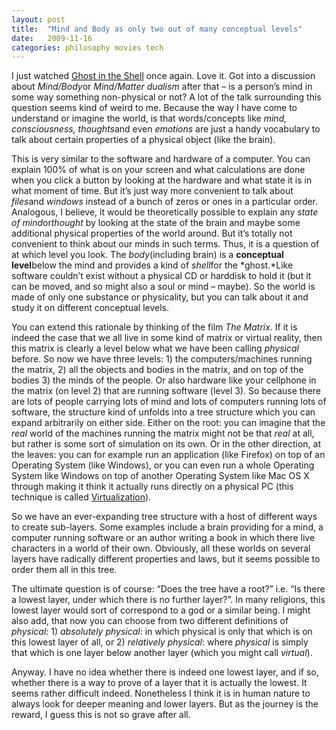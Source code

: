 ```yaml
---
layout: post
title:  "Mind and Body as only two out of many conceptual levels"
date:   2009-11-16
categories: philosophy movies tech
---
```


I just watched [Ghost in the Shell](http://en.wikipedia.org/wiki/Ghost_in_the_Shell_%28film%29) once again. Love it. Got into a discussion about *Mind/Body*or *Mind/Matter dualism* after that – is a person’s mind in some way something non-physical or not? A lot of the talk surrounding this question seems kind of weird to me. Because the way I have come to understand or imagine the world, is that words/concepts like *mind, consciousness, thoughts*and even *emotions* are just a handy vocabulary to talk about certain properties of a physical object (like the brain).

This is very similar to the software and hardware of a computer. You can explain 100% of what is on your screen and what calculations are done when you click a button by looking at the hardware and what state it is in what moment of time. But it’s just way more convenient to talk about *files*and *windows* instead of a bunch of zeros or ones in a particular order. Analogous, I believe, it would be theoretically possible to explain any *state of mind*or*thought* by looking at the state of the brain and maybe some additional physical properties of the world around. But it’s totally not convenient to think about our minds in such terms. Thus, it is a question of at which level you look. The *body*(including brain) is a **conceptual level**below the mind and provides a kind of *shell*for the *ghost.*Like software couldn’t exist without a physical CD or harddisk to hold it (but it can be moved, and so might also a soul or mind – maybe). So the world is made of only one substance or physicality, but you can talk about it and study it on different conceptual levels.

You can extend this rationale by thinking of the film *The Matrix*. If it is indeed the case that we all live in some kind of matrix or virtual reality, then this matrix is clearly a level below what we have been calling *physical* before. So now we have three levels: 1) the computers/machines running the matrix, 2) all the objects and bodies in the matrix, and on top of the bodies 3) the minds of the people. Or also hardware like your cellphone in the matrix (on level 2) that are running software (level 3). So because there are lots of people carrying lots of mind and lots of computers running lots of software, the structure kind of unfolds into a tree structure which you can expand arbitrarily on either side. Either on the root: you can imagine that the *real* world of the machines running the matrix might not be that *real* at all, but rather is some sort of simulation on its own. Or in the other direction, at the leaves: you can for example run an application (like Firefox) on top of an Operating System (like Windows), or you can even run a whole Operating System like Windows on top of another Operating System like Mac OS X through making it think it actually runs directly on a physical PC (this technique is called [Virtualization](http://en.wikipedia.org/wiki/Virtual_machine)).

So we have an ever-expanding tree structure with a host of different ways to create sub-layers. Some examples include a brain providing for a mind, a computer running software or an author writing a book in which there live characters in a world of their own. Obviously, all these worlds on several layers have radically different properties and laws, but it seems possible to order them all in this tree.

The ultimate question is of course: “Does the tree have a root?” i.e. “Is there a lowest layer, under which there is no further layer?”. In many religions, this lowest layer would sort of correspond to a god or a similar being. I might also add, that now you can choose from two different definitions of *physical*: 1) *absolutely physical*: in which physical is only that which is on this lowest layer of all, or 2) *relatively physical*: where *physical* is simply that which is one layer below another layer (which you might call *virtual*).

Anyway. I have no idea whether there is indeed one lowest layer, and if so, whether there is a way to prove of a layer that it is actually the lowest. It seems rather difficult indeed. Nonetheless I think it is in human nature to always look for deeper meaning and lower layers. But as the journey is the reward, I guess this is not so grave after all.

